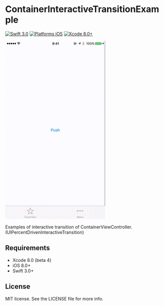 # ContainerInteractiveTransitionExample

[![Swift 3.0](https://img.shields.io/badge/Swift-3.0-orange.svg?style=flat)](https://developer.apple.com/swift/)
[![Platforms iOS](https://img.shields.io/badge/Platforms-iOS-lightgray.svg?style=flat)](https://developer.apple.com/swift/)
[![Xcode 8.0+](https://img.shields.io/badge/Xcode-8.0+-blue.svg?style=flat)](https://developer.apple.com/swift/)

![capture](capture.gif)

Examples of interactive transition of ContainerViewController. (UIPercentDrivenInteractiveTransition)

## Requirements

* Xcode 8.0 (beta 4)
* iOS 8.0+
* Swift 3.0+

## License

MIT license. See the LICENSE file for more info.
